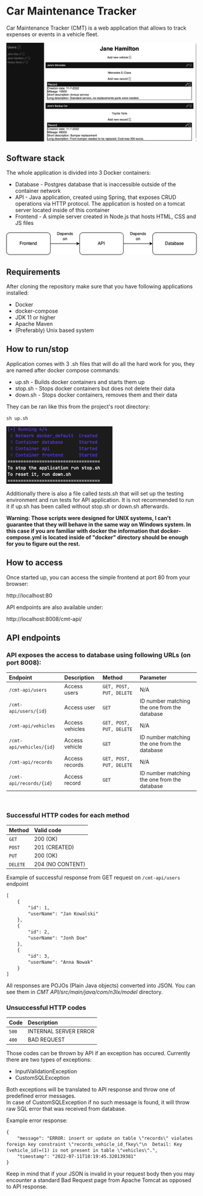 # Car Maintenance Tracker

Car Maintenance Tracker (CMT) is a web application that allows to track expenses or events in a vehicle fleet. 

![Frontend demo](media/1.png)

## Software stack

The whole application is divided into 3 Docker containers:

- Database - Postgres database that is inaccessible outside of the container network
- API - Java application, created using Spring, that exposes CRUD operations via HTTP protocol. The application is hosted on a tomcat server located inside of this container
- Frontend - A simple server created in Node.js that hosts HTML, CSS and JS files

![Docker container diagram](media/2.jpg)

## Requirements

After cloning the repository make sure that you have following applications installed:

- Docker
- docker-compose
- JDK 11 or higher
- Apache Maven
- (Preferably) Unix based system

## How to run/stop

Application comes with 3 .sh files that will do all the hard work for you, they are named after docker compose commands:

- up.sh - Builds docker containers and starts them up
- stop.sh - Stops docker containers but does not delete their data
- down.sh - Stops docker containers, removes them and their data

They can be ran like this from the project's root directory:

```
sh up.sh
```

![Correct end output of up.sh](media/3.png)

Additionally there is also a file called *tests.sh* that will set up the testing environment and run tests for API application. It is not recommended to run it if up.sh has been called without stop.sh or down.sh afterwards.

**Warning: Those scripts were designed for UNIX systems, I can't guarantee that they will behave in the same way on Windows system. In this case if you are familiar with docker the information that docker-compose.yml is located inside of "docker" directory should be enough for you to figure out the rest.**

## How to access

Once started up, you can access the simple frontend at port 80 from your browser:

http://localhost:80

API endpoints are also available under:

http://localhost:8008/cmt-api/

## API endpoints

### API exposes the access to database using following URLs (on port 8008):

| Endpoint | Description | Method | Parameter
| :--- | :--- | :--- | :--- 
| `/cmt-api/users` | Access users | `GET, POST, PUT, DELETE` | N/A
| `/cmt-api/users/{id}` | Access user | `GET` | ID number matching the one from the database
| `/cmt-api/vehicles` | Access vehicles | `GET, POST, PUT, DELETE` | N/A
| `/cmt-api/vehicles/{id}` | Access vehicle | `GET` | ID number matching the one from the database
| `/cmt-api/records` | Access records | `GET, POST, PUT, DELETE` | N/A
| `/cmt-api/records/{id}` | Access record | `GET` | ID number matching the one from the database

<br/>

### Successful HTTP codes for each method

| Method | Valid code
| :--- | :--- 
`GET` | 200 (OK)
`POST` | 201 (CREATED)
`PUT` | 200 (OK)
`DELETE` | 204 (NO CONTENT)

Example of successful response from GET request on `/cmt-api/users` endpoint

```
[
    {
        "id": 1,
        "userName": "Jan Kowalski"
    },
    {
        "id": 2,
        "userName": "Jonh Doe"
    },
    {
        "id": 3,
        "userName": "Anna Nowak"
    }
]
```

All responses are POJOs (Plain Java objects) converted into JSON.
You can see them in *CMT API/src/main/java/com/n3lx/model* directory.

### Unsuccessful HTTP codes

| Code | Description
| :--- | :--- 
`500` | INTERNAL SERVER ERROR
`400` | BAD REQUEST

Those codes can be thrown by API if an exception has occured. Currently there are two types of exceptions:

- InputValidationException
- CustomSQLException

Both exceptions will be translated to API response and throw one of predefined error messages.  
In case of CustomSQLException if no such message is found, it will throw raw SQL error that was received from database.

Example error response:
```
{
    "message": "ERROR: insert or update on table \"records\" violates foreign key constraint \"records_vehicle_id_fkey\"\n  Detail: Key (vehicle_id)=(1) is not present in table \"vehicles\".",
    "timestamp": "2022-07-11T18:19:45.320139381"
}
```

Keep in mind that if your JSON is invalid in your request body then you may encounter a standard Bad Request page from Apache Tomcat as opposed to API response.